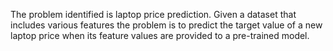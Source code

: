 The problem identified is laptop price prediction. Given a dataset that includes various features the problem is to predict the target value of a new laptop price when its feature values are provided to a pre-trained model.
